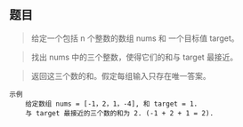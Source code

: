 ## 题目
> 给定一个包括 n 个整数的数组 nums 和 一个目标值 target。

> 找出 nums 中的三个整数，使得它们的和与 target 最接近。

> 返回这三个数的和。假定每组输入只存在唯一答案。
```
示例
    给定数组 nums = [-1，2，1，-4], 和 target = 1.
    与 target 最接近的三个数的和为 2. (-1 + 2 + 1 = 2).
```